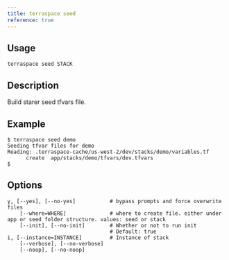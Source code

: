 ```yaml
---
title: terraspace seed
reference: true
---
```


## Usage

    terraspace seed STACK

## Description

Build starer seed tfvars file.

## Example

    $ terraspace seed demo
    Seeding tfvar files for demo
    Reading: .terraspace-cache/us-west-2/dev/stacks/demo/variables.tf
          create  app/stacks/demo/tfvars/dev.tfvars
    $


## Options

```
y, [--yes], [--no-yes]           # bypass prompts and force overwrite files
    [--where=WHERE]              # where to create file. either under app or seed folder structure. values: seed or stack
    [--init], [--no-init]        # Whether or not to run init
                                 # Default: true
i, [--instance=INSTANCE]         # Instance of stack
    [--verbose], [--no-verbose]  
    [--noop], [--no-noop]        
```

